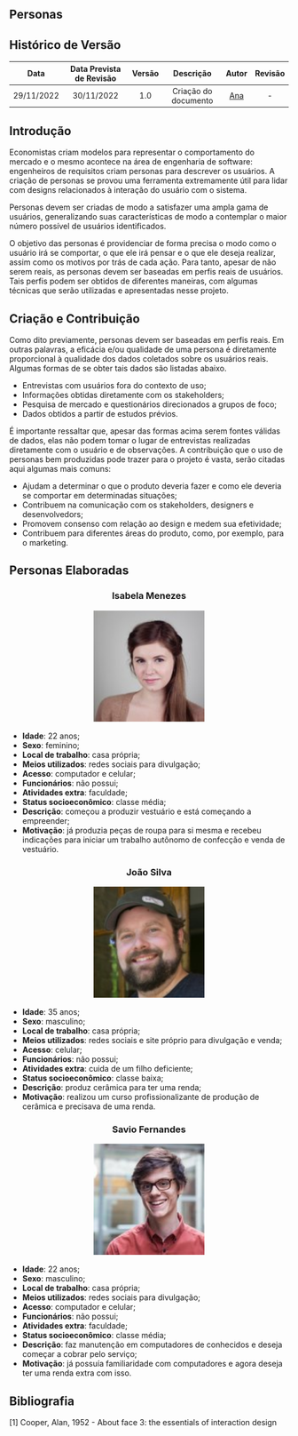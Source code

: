 ## Personas

## Histórico de Versão
|Data|Data Prevista de Revisão|Versão|Descrição|Autor|Revisão|
| :----------: |:-----------:| :------: | :-----------: | :---------: |:---------: |
|29/11/2022|30/11/2022|1.0|Criação do documento| [Ana](https://github.com/AnHoff) | - |

## Introdução
Economistas criam modelos para representar o comportamento do mercado e o mesmo acontece na área de engenharia de software: engenheiros de requisitos criam personas para descrever os usuários. A criação de personas se provou uma ferramenta extremamente útil para lidar com designs relacionados à interação do usuário com o sistema.

Personas devem ser criadas de modo a satisfazer uma ampla gama de usuários, generalizando suas características de modo a contemplar o maior número possível de usuários identificados.

O objetivo das personas é providenciar de forma precisa o modo como o usuário irá se comportar, o que ele irá pensar e o que ele deseja realizar, assim como os motivos por trás de cada ação. Para tanto, apesar de não serem reais, as personas devem ser baseadas em perfis reais de usuários. Tais perfis podem ser obtidos de diferentes maneiras, com algumas técnicas que serão utilizadas e apresentadas nesse projeto.

## Criação e Contribuição
Como dito previamente, personas devem ser baseadas em perfis reais. Em outras palavras, a eficácia e/ou qualidade de uma persona é diretamente proporcional à qualidade dos dados coletados sobre os usuários reais. Algumas formas de se obter tais dados são listadas abaixo.

* Entrevistas com usuários fora do contexto de uso;
* Informações obtidas diretamente com os stakeholders;
* Pesquisa de mercado e questionários direcionados a grupos de foco;
* Dados obtidos a partir de estudos prévios.

É importante ressaltar que, apesar das formas acima serem fontes válidas de dados, elas não podem tomar o lugar de entrevistas realizadas diretamente com o usuário e de observações. A contribuição que o uso de personas bem produzidas pode trazer para o projeto é vasta, serão citadas aqui algumas mais comuns:

* Ajudam a determinar o que o produto deveria fazer e como ele deveria se comportar em determinadas situações;
* Contribuem na comunicação com os stakeholders, designers e desenvolvedors;
* Promovem consenso com relação ao design e medem sua efetividade;
* Contribuem para diferentes áreas do produto, como, por exemplo, para o marketing.

## Personas Elaboradas
<center>
  
### Isabela Menezes
<img width='200' src='../assets/personas/isabela.jpg'>

</center>

* **Idade**: 22 anos;
* **Sexo**: feminino;
* **Local de trabalho**: casa própria;
* **Meios utilizados**: redes sociais para divulgação;
* **Acesso**: computador e celular;
* **Funcionários**: não possui;
* **Atividades extra**: faculdade;
* **Status socioeconômico**: classe média;
* **Descrição**: começou a produzir vestuário e está começando a empreender;
* **Motivação**: já produzia peças de roupa para si mesma e recebeu indicações para iniciar um trabalho autônomo de confecção e venda de vestuário.

<center>
  
### João Silva
<img width='200' src='../assets/personas/joao.jpg'>
  
</center>

* **Idade**: 35 anos;
* **Sexo**: masculino;
* **Local de trabalho**: casa própria;
* **Meios utilizados**: redes sociais e site próprio para divulgação e venda;
* **Acesso**: celular;
* **Funcionários**: não possui;
* **Atividades extra**: cuida de um filho deficiente;
* **Status socioeconômico**: classe baixa;
* **Descrição**: produz cerâmica para ter uma renda;
* **Motivação**: realizou um curso profissionalizante de produção de cerâmica e precisava de uma renda.

<center>
  
### Savio Fernandes
<img width='200' src='../assets/personas/savio.jpg'>
  
</center>

* **Idade**: 22 anos;
* **Sexo**: masculino;
* **Local de trabalho**: casa própria;
* **Meios utilizados**: redes sociais para divulgação;
* **Acesso**: computador e celular;
* **Funcionários**: não possui;
* **Atividades extra**: faculdade;
* **Status socioeconômico**: classe média;
* **Descrição**: faz manutenção em computadores de conhecidos e deseja começar a cobrar pelo serviço;
* **Motivação**: já possuía familiaridade com computadores e agora deseja ter uma renda extra com isso.

## Bibliografia
[1] Cooper, Alan, 1952 - About face 3: the essentials of interaction design
